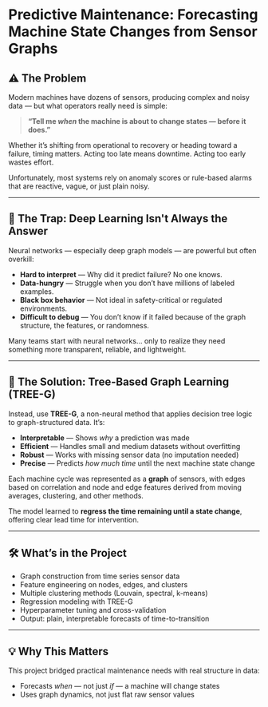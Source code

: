 # Predictive Maintenance: Forecasting Machine State Changes from Sensor Graphs

## ⚠️ The Problem

Modern machines have dozens of sensors, producing complex and noisy data — but what operators really need is simple:

> **“Tell me *when* the machine is about to change states — before it does.”**

Whether it’s shifting from operational to recovery or heading toward a failure, timing matters. Acting too late means downtime. Acting too early wastes effort.

Unfortunately, most systems rely on anomaly scores or rule-based alarms that are reactive, vague, or just plain noisy.

---

## 🧠 The Trap: Deep Learning Isn't Always the Answer

Neural networks — especially deep graph models — are powerful but often overkill:

* **Hard to interpret** — Why did it predict failure? No one knows.  
* **Data-hungry** — Struggle when you don’t have millions of labeled examples.  
* **Black box behavior** — Not ideal in safety-critical or regulated environments.  
* **Difficult to debug** — You don’t know if it failed because of the graph structure, the features, or randomness.  

Many teams start with neural networks… only to realize they need something more transparent, reliable, and lightweight.

---

## 🌳 The Solution: Tree-Based Graph Learning (TREE-G)

Instead, use **TREE-G**, a non-neural method that applies decision tree logic to graph-structured data. It’s:

* **Interpretable** — Shows *why* a prediction was made  
* **Efficient** — Handles small and medium datasets without overfitting  
* **Robust** — Works with missing sensor data (no imputation needed)  
* **Precise** — Predicts *how much time* until the next machine state change  

Each machine cycle was represented as a **graph** of sensors, with edges based on correlation and node and edge features derived from moving averages, clustering, and other methods.

The model learned to **regress the time remaining until a state change**, offering clear lead time for intervention.

---

## 🛠️ What’s in the Project

* Graph construction from time series sensor data  
* Feature engineering on nodes, edges, and clusters  
* Multiple clustering methods (Louvain, spectral, k-means)  
* Regression modeling with TREE-G  
* Hyperparameter tuning and cross-validation  
* Output: plain, interpretable forecasts of time-to-transition  

---

## 💡 Why This Matters

This project bridged practical maintenance needs with real structure in data:

* Forecasts *when* — not just *if* — a machine will change states  
* Uses graph dynamics, not just flat raw sensor values
